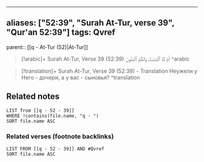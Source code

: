 
---
aliases: ["52:39", "Surah At-Tur, verse 39", "Qur'an 52:39"]
tags: Qvref
---

parent:: [[q - At-Tur (52)|At-Tur]]

> [!arabic]+ Surah At-Tur, Verse 39 (52:39)
> <span class="quran-arabic">أَمْ لَهُ ٱلْبَنَـٰتُ وَلَكُمُ ٱلْبَنُونَ</span>
^arabic

> [!translation]+ Surah At-Tur, Verse 39 (52:39) - Translation
> Неужели у Него - дочери, а у вас - сыновья?
^translation



## Related notes
```dataview
LIST from [[q - 52 - 39]]
WHERE !contains(file.name, "q - ")
SORT file.name ASC
```

### Related verses (footnote backlinks)
```dataview
LIST FROM [[q - 52 - 39]] AND #Qvref
SORT file.name ASC
```

